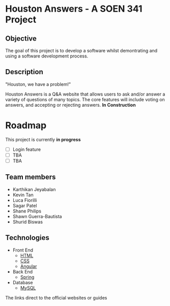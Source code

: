 # Houston Answers - A SOEN 341 Project
## Objective
The goal of this project is to develop a software whilst demontrating and using a software development process. 
## Description
"Houston, we have a problem!"

Houston Answers is a Q&A website that allows users to ask and/or answer a variety of questions of many topics. The core features will include voting on answers, and accepting or rejecting answers. **In Construction**
# Roadmap
This project is currently **in progress**
- [ ] Login feature
- [ ] TBA
- [ ] TBA
## Team members
* Karthikan Jeyabalan
* Kevin Tan
* Luca Fiorilli
* Sagar Patel
* Shane Philips
* Shawn Guerra-Bautista
* Shurid Biswas
## Technologies
* Front End
  * [HTML](https://www.w3schools.com/html/)
  * [CSS](https://www.w3schools.com/css/)
  * [Angular](https://angular.io)
* Back End
  * [Spring](https://spring.io)
* Database
  * [MySQL](https://www.mysql.com)
  
The links direct to the official websites or guides
